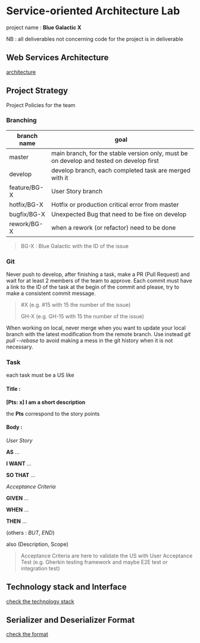 # Service-oriented Architecture Lab

project name : **Blue Galactic X**

NB : all deliverables not concerning code for the project is in deliverable

## Web Services Architecture

[architecture](./docs/Architecture.md)

## Project Strategy

Project Policies for the team

### Branching

| branch name  | goal                                                                                     |
| ------------ | ---------------------------------------------------------------------------------------- |
| master       | main branch, for the stable version only, must be on develop and tested on develop first |
| develop      | develop branch, each completed task are merged with it                                   |
| feature/BG-X | User Story branch                                                                        |
| hotfix/BG-X  | Hotfix or production critical error from master                                          |
| bugfix/BG-X  | Unexpected Bug that need to be fixe on develop                                           |
| rework/BG-X  | when a rework (or refactor) need to be done                                              |

> BG-X : Blue Galactic with the ID of the issue

### Git

Never push to develop, after finishing a task, make a PR (Pull Request) and wait for at least 2 members of the team to approve.
Each commit must have a link to the ID of the task at the begin of the commit and please, try to make a consistent commit message.

> #X (e.g. #15 with 15 the number of the issue)
>
> GH-X (e.g. GH-15 with 15 the number of the issue)

When working on local, never merge when you want to update your local branch with the latest modification from the remote branch. Use instead *git pull --rebase* to avoid making a mess in the git history when it is not necessary.

### Task

each task must be a US like

#### Title :

**[Pts: x] I am a short description**

the **Pts** correspond to the story points

#### Body :

*User Story*

**AS** ...

**I WANT** ...

**SO THAT** ...

*Acceptance Criteria*

**GIVEN** ...

**WHEN** ...

**THEN** ...

(others : *BUT*, *END*)

also (Description, Scope)

>Acceptance Criteria are here to validate the US with User Acceptance Test (e.g. Gherkin testing framework and maybe E2E test or integration test)

## Technology stack and Interface

[check the technology stack](./docs/TechnologyStack.md)

## Serializer and Deserializer Format

[check the format](./docs/ParserFormat.md)
